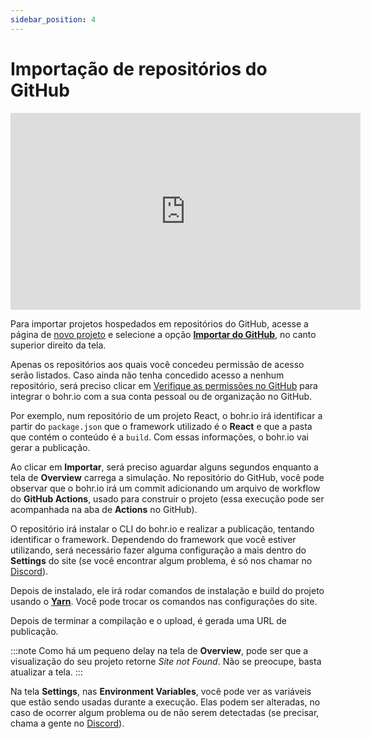 ```yaml
---
sidebar_position: 4
---
```


# Importação de repositórios do GitHub

<div style={{textAlign: 'center'}}><iframe width="560" height="315" src="https://www.youtube.com/embed/0ctGM494f_Q" title="YouTube video player" frameBorder="0" allow="accelerometer; autoplay; clipboard-write; encrypted-media; gyroscope; picture-in-picture" allowFullScreen></iframe></div>

Para importar projetos hospedados em repositórios do GitHub, acesse a página de [novo projeto](http://bohr.io/projects/new "templates disponíveis") e selecione a opção [**Importar do GitHub**](https://bohr.io/projects/new/import), no canto superior direito da tela.

Apenas os repositórios aos quais você concedeu permissão de acesso serão listados. Caso ainda não tenha concedido acesso a nenhum repositório, será preciso clicar em [Verifique as permissões no GitHub](https://github.com/apps/bohr-io/installations/new/ "Verifique as permissões no GitHub") para integrar o bohr.io com a sua conta pessoal ou de organização no GitHub.

Por exemplo, num repositório de um projeto React, o bohr.io irá identificar a partir do `package.json` que o framework utilizado é o **React** e que a pasta que contém o conteúdo é a `build`. Com essas informações, o bohr.io vai gerar a publicação.

Ao clicar em **Importar**, será preciso aguardar alguns segundos enquanto a tela de **Overview** carrega a simulação. No repositório do GitHub, você pode observar que o bohr.io irá um commit adicionando um arquivo de workflow do **GitHub Actions**, usado para construir o projeto (essa execução pode ser acompanhada na aba de **Actions** no GitHub).

O repositório irá instalar o CLI do bohr.io e realizar a publicação, tentando identificar o framework. Dependendo do framework que você estiver utilizando, será necessário fazer alguma configuração a mais dentro do **Settings** do site (se você encontrar algum problema, é só nos chamar no [Discord](https://discord.com/invite/p3hhfGg2Uy)).

Depois de instalado, ele irá rodar comandos de instalação e build do projeto usando o [**Yarn**](https://yarnpkg.com/ "Yarn Package Manager"). Você pode trocar os comandos nas configurações do site.

Depois de terminar a compilação e o upload, é gerada uma URL de publicação.

:::note
Como há um pequeno delay na tela de **Overview**, pode ser que a visualização do seu projeto retorne _Site not Found_. Não se preocupe, basta atualizar a tela.
:::

Na tela **Settings**, nas **Environment Variables**, você pode ver as variáveis que estão sendo usadas durante a execução. Elas podem ser alteradas, no caso de ocorrer algum problema ou de não serem detectadas (se precisar, chama a gente no [Discord](https://discord.com/invite/p3hhfGg2Uy)).
